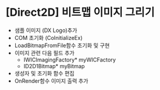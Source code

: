 # [Direct2D] 비트맵 이미지 그리기
- 샘플 이미지 (DX Logo)추가
- COM 초기화 (CoInitializeEx)
- LoadBitmapFromFile함수 초기화 및 구현
- 이미지 관련 다음 필드 추가
  - IWICImagingFactory* myWICFactory
  - ID2D1Bitmap* myBitmap
- 생성자 및 초기화 함수 편집
- OnRender함수 이미지 출력 추가
